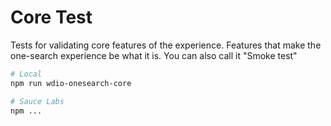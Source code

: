# Core Test

Tests for validating core features of the experience. Features that make the one-search experience be what it is. You can also call it "Smoke test"

```sh
# Local
npm run wdio-onesearch-core
```

```sh
# Sauce Labs
npm ...
```
